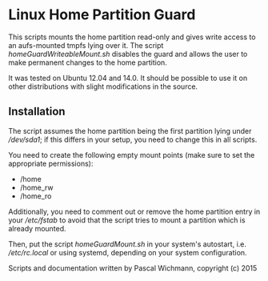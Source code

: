 Linux Home Partition Guard
==========================

This scripts mounts the home partition read-only and gives write access to an aufs-mounted tmpfs lying over it. The script *homeGuardWriteableMount.sh* disables the guard and allows the user to make permanent changes to the home partition.

It was tested on Ubuntu 12.04 and 14.0. It should be possible to use it on other distributions with slight modifications in the source.

Installation
------------

The script assumes the home partition being the first partition lying under */dev/sda1*; if this differs in your setup, you need to change this in all scripts.

You need to create the following empty mount points (make sure to set the appropriate permissions):

 * /home
 * /home_rw
 * /home_ro

Additionally, you need to comment out or remove the home partition entry in your */etc/fstab* to avoid that the script tries to mount a partition which is already mounted.

Then, put the script *homeGuardMount.sh* in your system's autostart, i.e. */etc/rc.local* or using systemd, depending on your system configuration.



Scripts and documentation written by Pascal Wichmann, copyright (c) 2015
